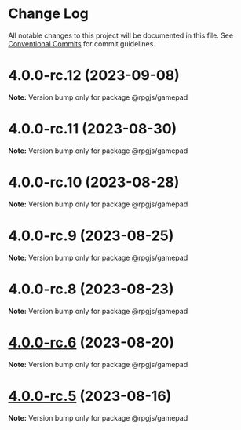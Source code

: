 # Change Log

All notable changes to this project will be documented in this file.
See [Conventional Commits](https://conventionalcommits.org) for commit guidelines.

# 4.0.0-rc.12 (2023-09-08)

**Note:** Version bump only for package @rpgjs/gamepad





# 4.0.0-rc.11 (2023-08-30)

**Note:** Version bump only for package @rpgjs/gamepad





# 4.0.0-rc.10 (2023-08-28)

**Note:** Version bump only for package @rpgjs/gamepad





# 4.0.0-rc.9 (2023-08-25)

**Note:** Version bump only for package @rpgjs/gamepad





# 4.0.0-rc.8 (2023-08-23)

**Note:** Version bump only for package @rpgjs/gamepad





# [4.0.0-rc.6](https://github.com/RSamaium/RPG-JS/compare/v4.0.0-rc.5...v4.0.0-rc.6) (2023-08-20)

**Note:** Version bump only for package @rpgjs/gamepad





# [4.0.0-rc.5](https://github.com/RSamaium/RPG-JS/compare/v4.0.0-rc.4...v4.0.0-rc.5) (2023-08-16)

**Note:** Version bump only for package @rpgjs/gamepad
